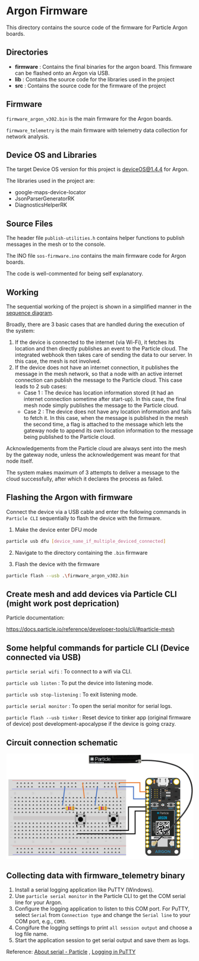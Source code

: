 # Argon Firmware

This directory contains the source code of the firmware for Particle Argon boards.

## Directories
* **firmware** : Contains the final binaries for the argon board. This firmware can be flashed onto an Argon via USB.
* **lib** : Contains the source code for the libraries used in the project
* **src** : Contains the source code for the firmware of the project

## Firmware

`firmware_argon_v302.bin` is the main firmware for the Argon boards.

`firmware_telemetry` is the main firmware with telemetry data collection for network analysis.

## Device OS and Libraries

The target Device OS version for this project is deviceOS@1.4.4 for Argon.

The libraries used in the project are:
* google-maps-device-locator
* JsonParserGeneratorRK
* DiagnosticsHelperRK

## Source Files

The header file `publish-utilities.h` contains helper functions to publish messages in the mesh or to the console.

The INO file `sos-firmware.ino` contains the main firmware code for Argon boards.

The code is well-commented for being self explanatory.

## Working
The sequential working of the project is shown in a simplified manner in the [sequence diagram](images/sequence-diagram.png).

Broadly, there are 3 basic cases that are handled during the execution of the system:

1. If the device is connected to the internet (via Wi-Fi), it fetches its location and then directly publishes an event to the Particle cloud. The integrated webhook then takes care of sending the data to our server. In this case, the mesh is not involved.
2. If the device does not have an internet connection, it publishes the message in the mesh network, so that a node with an active internet connection can publish the message to the Particle cloud. This case leads to 2 sub cases:
    * Case 1 : The device has location information stored (it had an internet connection sometime after start-up). In this case, the final mesh node simply publishes the message to the Particle cloud.
    * Case 2 : The device does not have any location information and fails to fetch it. In this case, when the message is published in the mesh the second time, a flag is attached to the message which lets the gateway node to append its own location information to the message being published to the Particle cloud.

Acknowledgements from the Particle cloud are always sent into the mesh by the gateway node, unless the acknowledgement was meant for that node itself.

The system makes maximum of 3 attempts to deliver a message to the cloud successfully, after which it declares the process as failed.

## Flashing the Argon with firmware

Connect the device via a USB cable and enter the following commands in `Particle CLI` sequentially to flash the device with the firmware.

1) Make the device enter DFU mode
```sh
particle usb dfu [device_name_if_multiple_deviced_connected]
```
2) Navigate to the directory containing the `.bin` firmware

3) Flash the device with the firmware
```sh
particle flash --usb .\firmware_argon_v302.bin
```

## Create mesh and add devices via Particle CLI (might work post deprication)
Particle documentation:

https://docs.particle.io/reference/developer-tools/cli/#particle-mesh

## Some helpful commands for particle CLI (Device connected via USB)

`particle serial wifi` : To connect to a wifi via CLI.

`particle usb listen` : To put the device into listening mode.

`particle usb stop-listening` : To exit listening mode.

`particle serial monitor` : To open the serial monitor for serial logs.

`particle flash --usb tinker` : Reset device to tinker app (original firmware of device) post development-apocalypse if the device is going crazy.

## Circuit connection schematic
<img src="../images/circuit.png">

## Collecting data with firmware_telemetry binary

1. Install a serial logging application like PuTTY (Windows).
2. Use `particle serial monitor` in the Particle CLI to get the COM serial line for your Argon.
3. Configure the logging application to listen to this COM port. For PuTTY, select `Serial` from `Connection type` and change the `Serial line` to your COM port, e.g., `COM3`.
4. Congifure the logging settings to print `all session output` and choose a log file name.
5. Start the application session to get serial output and save them as logs.

Reference: [About serial - Particle](https://docs.particle.io/tutorials/learn-more/about-serial/) , [Logging in PuTTY](https://www.eye4software.com/hydromagic/documentation/articles-and-howtos/serial-port-logging/)
